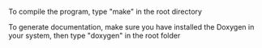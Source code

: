 To compile the program, type "make" in the root directory

To generate documentation, make sure you have installed the Doxygen in your system, then type "doxygen" in the root folder


